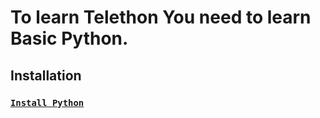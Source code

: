 # To learn Telethon You need to learn Basic Python.

## Installation
### [`Install Python`](https://www.python.org/downloads/)
